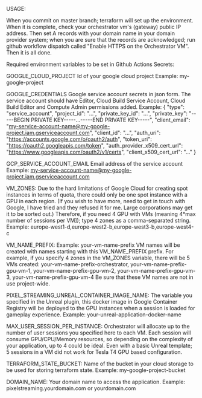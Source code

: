 USAGE:

When you commit on master branch; terraform will set up the environment. When it is complete, check your orchestrator vm's (gateway) public IP address. Then set A records with your domain name in your domain provider system; when you are sure that the records are acknowledged; run github workflow dispatch called "Enable HTTPS on the Orchestrator VM". Then it is all done.

Required environment variables to be set in Github Actions Secrets:

GOOGLE_CLOUD_PROJECT
Id of your google cloud project
Example: my-google-project

GOOGLE_CREDENTIALS
Google service account secrets in json form. The service account should have Editor, Cloud Build Service Account, Cloud Build Editor and Compute Admin permissions added.
Example: {
  "type": "service_account",
  "project_id": "...",
  "private_key_id": "...",
  "private_key": "-----BEGIN PRIVATE KEY-----...-----END PRIVATE KEY-----",
  "client_email": "my-service-account-name@my-google-project.iam.gserviceaccount.com",
  "client_id": "...",
  "auth_uri": "https://accounts.google.com/o/oauth2/auth",
  "token_uri": "https://oauth2.googleapis.com/token",
  "auth_provider_x509_cert_url": "https://www.googleapis.com/oauth2/v1/certs",
  "client_x509_cert_url": "..."
}

GCP_SERVICE_ACCOUNT_EMAIL
Email address of the service account
Example: my-service-account-name@my-google-project.iam.gserviceaccount.com

VM_ZONES:
Due to the hard limitations of Google Cloud for creating spot instances in terms of quota, there could only be one spot instance with a GPU in each region. (If you wish to have more, need to get in touch with Google, I have tried and they refused it for me. Large corporations may get it to be sorted out.) Therefore, if you need 4 GPU with VMs (meaning 4*max number of sessions per VM]); type 4 zones as a comma-separated string.
Example: europe-west1-d,europe-west2-b,europe-west3-b,europe-west4-c

VM_NAME_PREFIX:
Example: your-vm-name-prefix
VM names will be created with names starting with this VM_NAME_PREFIX prefix. For example, if you specify 4 zones in the VM_ZONES variable, there will be 5 VMs created:
your-vm-name-prefix-orchestrator, your-vm-name-prefix-gpu-vm-1, your-vm-name-prefix-gpu-vm-2, your-vm-name-prefix-gpu-vm-3, your-vm-name-prefix-gpu-vm-4
Be sure that these VM names are not in use project-wide.

PIXEL_STREAMING_UNREAL_CONTAINER_IMAGE_NAME:
The variable you specified in the Unreal plugin, this docker image in Google Container Registry will be deployed to the GPU instances when a session is loaded for gameplay experience.
Example: your-unreal-application-docker-name

MAX_USER_SESSION_PER_INSTANCE:
Orchestrator will allocate up to the number of user sessions you specified here to each VM. Each session will consume GPU/CPU/Memory resources, so depending on the complexity of your application, up to 4 could be ideal. Even with a basic Unreal template; 5 sessions in a VM did not work for Tesla T4 GPU based configuration.

TERRAFORM_STATE_BUCKET:
Name of the bucket in your cloud storage to be used for storing terraform state.
Example: my-google-project-bucket

DOMAIN_NAME:
Your domain name to access the application.
Example: pixelstreaming.yourdomain.com or yourdomain.com